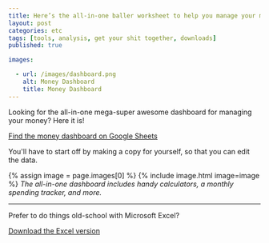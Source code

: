 ```yaml
---
title: Here’s the all-in-one baller worksheet to help you manage your money
layout: post
categories: etc
tags: [tools, analysis, get your shit together, downloads]
published: true

images:

  - url: /images/dashboard.png
    alt: Money Dashboard
    title: Money Dashboard
---
```

Looking for the all-in-one mega-super awesome dashboard for managing your money? Here it is!
<!--more-->

[Find the money dashboard on Google Sheets](https://docs.google.com/spreadsheets/d/1SJOeMpC7Ol9H3mcsmxFLUQqeeoL8llmpCPxdk3DVzfE/edit?usp=sharing)

You'll have to start off by making a copy for yourself, so that you can edit the data.

{% assign image = page.images[0] %}
{% include image.html image=image %}
_The all-in-one dashboard includes handy calculators, a monthly spending tracker, and more._

---------------

Prefer to do things old-school with Microsoft Excel?

<a href="/downloads/Manage your money like a fucking grownup, the money dashboard.xlsx" download>Download the Excel version</a>
